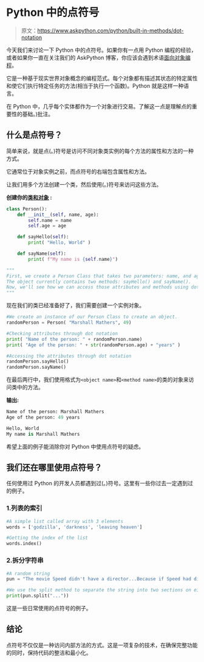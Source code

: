 # Python 中的点符号

> 原文：<https://www.askpython.com/python/built-in-methods/dot-notation>

今天我们来讨论一下 Python 中的点符号。如果你有一点用 Python 编程的经验，或者如果你一直在关注我们的 AskPython 博客，你应该会遇到术语[面向对象编程](https://www.askpython.com/python/oops/object-oriented-programming-python)。

它是一种基于现实世界对象概念的编程范式。每个对象都有描述其状态的特定属性和使它们执行特定任务的方法(相当于执行一个函数)。Python 就是这样一种语言。

在 Python 中，几乎每个实体都作为一个对象进行交易。了解这一点是理解点的重要性的基础。)批注。

## 什么是点符号？

简单来说，就是点(。)符号是访问不同对象类实例的每个方法的属性和方法的一种方式。

它通常位于对象实例之前，而点符号的右端包含属性和方法。

让我们用多个方法创建一个类，然后使用(。)符号来访问这些方法。

**创建你的[类和对象](https://www.askpython.com/python/oops/python-classes-objects) :**

```py
class Person():
    def __init__(self, name, age):
        self.name = name
        self.age = age

    def sayHello(self):
        print( "Hello, World" )

    def sayName(self):
        print( f"My name is {self.name}")

"""
First, we create a Person Class that takes two parameters: name, and age. This is an object. 
The object currently contains two methods: sayHello() and sayName().
Now, we'll see how we can access those attributes and methods using dot notation from an instance of the class. 
"""

```

现在我们的类已经准备好了，我们需要创建一个实例对象。

```py
#We create an instance of our Person Class to create an object. 
randomPerson = Person( "Marshall Mathers", 49)

#Checking attributes through dot notation
print( "Name of the person: " + randomPerson.name) 
print( "Age of the person: " + str(randomPerson.age) + "years" )

#Accessing the attributes through dot notation
randomPerson.sayHello()
randomPerson.sayName()

```

在最后两行中，我们使用格式为`<object name>`和`<method name>`的类的对象来访问类中的方法。

**输出:**

```py
Name of the person: Marshall Mathers
Age of the person: 49 years

Hello, World
My name is Marshall Mathers

```

希望上面的例子能消除你对 Python 中使用点符号的疑虑。

## 我们还在哪里使用点符号？

任何使用过 Python 的开发人员都遇到过(。)符号。这里有一些你过去一定遇到过的例子。

### 1.列表的索引

```py
#A simple list called array with 3 elements
words = ['godzilla', 'darkness', 'leaving heaven']

#Getting the index of the list
words.index()

```

### 2.拆分字符串

```py
#A random string
pun = "The movie Speed didn't have a director...Because if Speed had direction, it would have been called Velocity."

#We use the split method to separate the string into two sections on either side of "..."
print(pun.split("..."))

```

这是一些日常使用的点符号的例子。

## 结论

点符号不仅仅是一种访问内部方法的方式。这是一项复杂的技术，在确保完整功能的同时，保持代码的整洁和最小化。